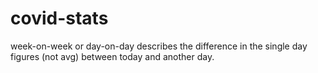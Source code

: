 # covid-stats

week-on-week or day-on-day describes the difference in the single day figures (not avg) between today and another day.
